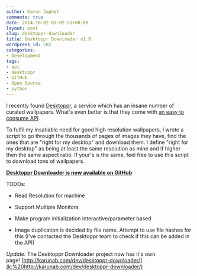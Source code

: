 ```yaml
---
author: Karun Japhet
comments: true
date: 2014-10-02 07:02:51+00:00
layout: post
slug: desktoppr-downloader
title: Desktoppr Downloader v1.0
wordpress_id: 582
categories:
- Development
tags:
- api
- desktoppr
- GitHub
- Open Source
- python
---
```


I recently found [Desktoppr](https://www.desktoppr.co), a service which has an insane number of curated wallpapers. What's even better is that they come with [an easy to consume API](https://www.desktoppr.co/api#wallpapers).

To fulfil my insatiable need for good high resolution wallpapers, I wrote a script to go through the thousands of pages of images they have, find the ones that are "right for my desktop" and download them. I define "right for my desktop" as being at least the same resolution as mine and if higher then the same aspect ratio. If your's is the same, feel free to use this script to download tons of wallpapers.

**[Desktoppr Downloader is now available on GitHub](https://github.com/javatarz/desktoppr-downloader)**

TODOs:



	
  * Read Resolution for machine

	
  * Support Multiple Monitors

	
  * Make program initialization interactive/parameter based

	
  * Image duplication is decided by file name. Attempt to use file hashes for this (I've contacted the Desktoppr team to check if this can be added in the API)


_Update:_ The Desktoppr Downloader project now has it's own page! [http://karunab.com/dev/desktoppr-downloader/](k:%20http://karunab.com/dev/desktoppr-downloader/)
